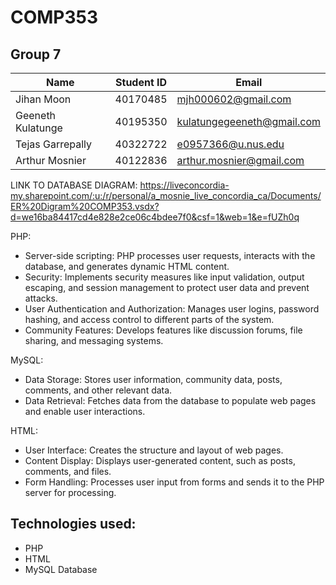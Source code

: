 # COMP353

## Group 7

| Name | Student ID | Email |
|------|------------|--------|
| Jihan Moon | 40170485 | mjh000602@gmail.com |
| Geeneth Kulatunge | 40195350 | kulatungegeeneth@gmail.com |
| Tejas Garrepally | 40322722 | e0957366@u.nus.edu |
| Arthur Mosnier | 40122836 | arthur.mosnier@gmail.com |



LINK TO DATABASE DIAGRAM:
https://liveconcordia-my.sharepoint.com/:u:/r/personal/a_mosnie_live_concordia_ca/Documents/ER%20Digram%20COMP353.vsdx?d=we16ba84417cd4e828e2ce06c4bdee7f0&csf=1&web=1&e=fUZh0q



PHP:
- Server-side scripting: PHP processes user requests, interacts with the database, and generates dynamic HTML content.
- Security: Implements security measures like input validation, output escaping, and session management to protect user data and prevent attacks.
- User Authentication and Authorization: Manages user logins, password hashing, and access control to different parts of the system.
- Community Features: Develops features like discussion forums, file sharing, and messaging systems.

MySQL:
- Data Storage: Stores user information, community data, posts, comments, and other relevant data.
- Data Retrieval: Fetches data from the database to populate web pages and enable user interactions.

HTML:

- User Interface: Creates the structure and layout of web pages.
- Content Display: Displays user-generated content, such as posts, comments, and files.
- Form Handling: Processes user input from forms and sends it to the PHP server for processing.


## Technologies used:
- PHP
- HTML
- MySQL Database